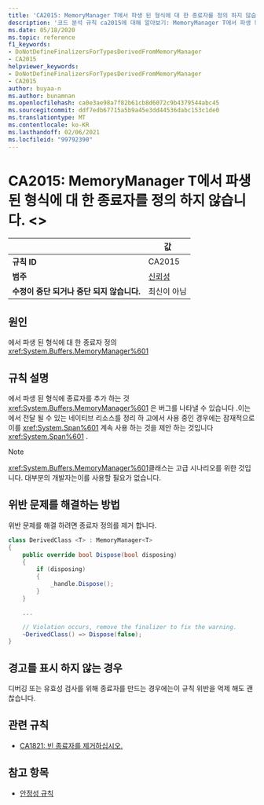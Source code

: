 ```yaml
---
title: 'CA2015: MemoryManager T에서 파생 된 형식에 대 한 종료자를 정의 하지 않습니다 &lt; &gt; (코드 분석).'
description: '코드 분석 규칙 ca2015에 대해 알아보기: MemoryManager T에서 파생 된 형식에 대 한 종료자를 정의 하지 않습니다. &lt;&gt;'
ms.date: 05/18/2020
ms.topic: reference
f1_keywords:
- DoNotDefineFinalizersForTypesDerivedFromMemoryManager
- CA2015
helpviewer_keywords:
- DoNotDefineFinalizersForTypesDerivedFromMemoryManager
- CA2015
author: buyaa-n
ms.author: bunamnan
ms.openlocfilehash: ca0e3ae98a7f82b61cb8d6072c9b4379544abc45
ms.sourcegitcommit: ddf7edb67715a5b9a45e3dd44536dabc153c1de0
ms.translationtype: MT
ms.contentlocale: ko-KR
ms.lasthandoff: 02/06/2021
ms.locfileid: "99792390"
---
```

# <a name="ca2015-do-not-define-finalizers-for-types-derived-from-memorymanagerlttgt"></a>CA2015: MemoryManager T에서 파생 된 형식에 대 한 종료자를 정의 하지 않습니다. &lt;&gt;

| | 값 |
|-|-|
| **규칙 ID** |CA2015|
| **범주** |[신뢰성](reliability-warnings.md)|
| **수정이 중단 되거나 중단 되지 않습니다.** |최신이 아님|

## <a name="cause"></a>원인

에서 파생 된 형식에 대 한 종료자 정의 <xref:System.Buffers.MemoryManager%601>

## <a name="rule-description"></a>규칙 설명

에서 파생 된 형식에 종료자를 추가 하는 것 <xref:System.Buffers.MemoryManager%601> 은 버그를 나타낼 수 있습니다 .이는에서 전달 될 수 있는 네이티브 리소스를 정리 하 고에서 사용 중인 경우에는 잠재적으로이를 <xref:System.Span%601> 계속 사용 하는 것을 제안 하는 것입니다 <xref:System.Span%601> .

> [!NOTE]
> <xref:System.Buffers.MemoryManager%601>클래스는 고급 시나리오를 위한 것입니다. 대부분의 개발자는이를 사용할 필요가 없습니다.

## <a name="how-to-fix-violations"></a>위반 문제를 해결하는 방법

위반 문제를 해결 하려면 종료자 정의를 제거 합니다.

```csharp
class DerivedClass <T> : MemoryManager<T>
{
    public override bool Dispose(bool disposing)
    {
        if (disposing)
        {
            _handle.Dispose();
        }
    }

    ...

    // Violation occurs, remove the finalizer to fix the warning.
    ~DerivedClass() => Dispose(false);
}
```

## <a name="when-to-suppress-warnings"></a>경고를 표시 하지 않는 경우

디버깅 또는 유효성 검사를 위해 종료자를 만드는 경우에는이 규칙 위반을 억제 해도 괜찮습니다.

## <a name="related-rules"></a>관련 규칙

- [CA1821: 빈 종료자를 제거하십시오.](ca1821.md)

## <a name="see-also"></a>참고 항목

- [안정성 규칙](reliability-warnings.md)
